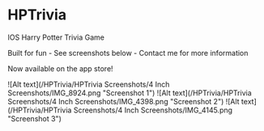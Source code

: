 HPTrivia
========

IOS Harry Potter Trivia Game

Built for fun - See screenshots below - Contact me for more information

Now available on the app store!

![Alt text](/HPTrivia/HPTrivia Screenshots/4 Inch Screenshots/IMG_8924.png "Screenshot 1")
![Alt text](/HPTrivia/HPTrivia Screenshots/4 Inch Screenshots/IMG_4398.png "Screenshot 2")
![Alt text](/HPTrivia/HPTrivia Screenshots/4 Inch Screenshots/IMG_4145.png "Screenshot 3")

